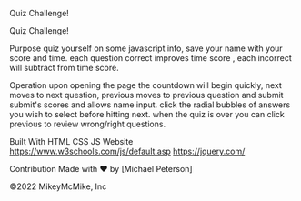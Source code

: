 Quiz Challenge!

Quiz Challenge!

Purpose
quiz yourself on some javascript info, save your name with your score and time. each question correct improves time score , each incorrect will subtract from time score.

Operation
upon opening the page the countdown will begin quickly, next moves to next question, previous moves to previous question and submit submit's scores and allows name input. click the radial bubbles of answers you wish to select before hitting next. when the quiz is over you can click previous to review wrong/right questions.

Built With
HTML
CSS
JS
Website
https://www.w3schools.com/js/default.asp
https://jquery.com/

Contribution
Made with ❤️ by [Michael Peterson]

©️2022 MikeyMcMike, Inc
